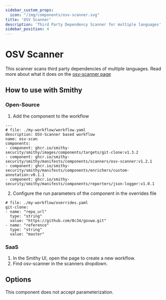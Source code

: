 ```yaml
---
sidebar_custom_props:
  icon: "/img/components/osv-scanner.svg"
title: 'OSV Scanner'
description: 'Third Party Dependency Scanner for multiple languages'
sidebar_position: 4
---
```


# OSV Scanner

This scanner scans third party dependencies of multiple languages.
Read more about what it does on the [osv-scanner page](https://google.github.io/osv-scanner/)

## How to use with Smithy

### Open-Source

1. Add the component to the workflow

```
---
# file: ./my-workflow/workflow.yaml
description: OSV-Scanner based workflow
name: osv-scan
components:
- component: ghcr.io/smithy-security/smithy/images/components/targets/git-clone:v1.3.2
- component: ghcr.io/smithy-security/smithy/manifests/components/scanners/osv-scanner:v1.2.1
- component: ghcr.io/smithy-security/smithy/manifests/components/enrichers/custom-annotation:v0.1.1
- component: ghcr.io/smithy-security/smithy/manifests/components/reporters/json-logger:v1.0.1
```

2. Configure the run parameters of the component in the overrides file

```
# file: ./my-workflow/overrides.yaml
git-clone:
- name: "repo_url"
  type: "string"
  value: "https://github.com/0c34/govwa.git"
- name: "reference"
  type: "string"
  value: "master"
```

### SaaS

1. In the Smithy UI, open the page to create a new workflow.
2. Find osv-scanner in the scanners dropdown.

## Options
This component does not accept parameterization.
